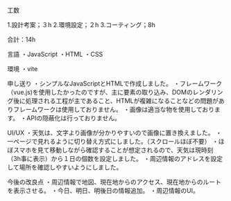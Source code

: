 工数

1.設計考案；３h
2.環境設定；２h
3.コーティング；8h

合計：14h

言語
・JavaScript
・HTML
・CSS

環境
・vite

申し送り
・シンプルなJavaScriptとHTMLで作成しました。
・フレームワーク（vue.js)を使用したかったのですが、主に要素の取り込み、DOMのレンダリング後に処理される工程が主であること、HTMLが複雑になることなどの問題がありフレームワークは使用しておりません。
・画像は適当な物を使用しております。
・APIの隠蔽化は行っておりません。


UI/UX
・天気は、文字より画像が分かりやすいので画像に置き換えました。
・一ページで見れるように切り替え方式にしました。（スクロールほぼ不要）
・ほぼスマホを見て移動しながら確認することが想定されるので、天気は現時刻（3h事に表示）から１日の個数を設定しました。
・周辺情報のアドレスを設定して場所を確認しやすいようにしました。


今後の改良点
・周辺情報で地図、現在地からのアクセス、現在地からのルートを表示させる。
・今日、明日、明後日の情報追加。
・周辺情報のUI。

